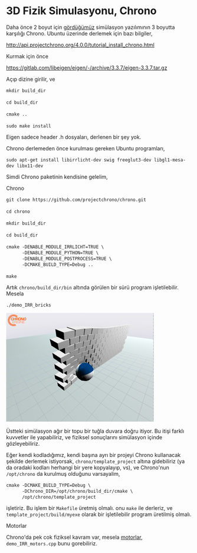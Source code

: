 # 3D Fizik Simulasyonu, Chrono

Daha önce 2 boyut için [gördüğümüz](kati-govde-fizik-simulasyon-rigid-body-physics-pymunk.md)
simülasyon yazılımının 3 boyutta karşılığı Chrono. Ubuntu üzerinde derlemek
için bazı bilgiler,

http://api.projectchrono.org/4.0.0/tutorial_install_chrono.html

Kurmak için önce

https://gitlab.com/libeigen/eigen/-/archive/3.3.7/eigen-3.3.7.tar.gz

Açıp dizine girilir, ve

```
mkdir build_dir

cd build_dir

cmake ..

sudo make install
```

Eigen sadece header .h dosyaları, derlenen bir şey yok.

Chrono derlemeden önce kurulması gereken Ubuntu programları,

```
sudo apt-get install libirrlicht-dev swig freeglut3-dev libgl1-mesa-dev libx11-dev
```

Simdi Chrono paketinin kendisine gelelim,

Chrono

```
git clone https://github.com/projectchrono/chrono.git

cd chrono

mkdir build_dir

cd build_dir

cmake -DENABLE_MODULE_IRRLICHT=TRUE \
      -DENABLE_MODULE_PYTHON=TRUE \
      -DENABLE_MODULE_POSTPROCESS=TRUE \
      -DCMAKE_BUILD_TYPE=Debug ..

make
```

Artık `chrono/build_dir/bin` altında görülen bir sürü program
işletilebilir. Mesela

```
./demo_IRR_bricks
```

![](chrono.png)

Üstteki simülasyon ağır bir topu bir tuğla duvara doğru itiyor. Bu
itişi farklı kuvvetler ile yapabiliriz, ve fiziksel sonuçlarını
simülasyon içinde gözleyebiliriz.

Eğer kendi kodladığımız, kendi başına ayrı bir projeyi Chrono
kullanacak şekilde derlemek istiyorsak, `chrono/template_project`
altına gidebiliriz (ya da oradaki kodları herhangi bir yere
kopyalayıp, vs), ve Chrono'nun `/opt/chrono` da kurulmuş olduğunu
varsayalim,

```
cmake -DCMAKE_BUILD_TYPE=Debug \
      -DChrono_DIR=/opt/chrono/build_dir/cmake \
      /opt/chrono/template_project
```

işletiriz. Bu işlem bir `Makefile` üretmiş olmalı. onu `make` ile
derleriz, ve `template_project/build/myexe` olarak bir işletilebilir
program üretilmiş olmalı. 

Motorlar

Chrono'da pek cok fiziksel kavram var, mesela
[motorlar](http://api.projectchrono.org/tutorial_demo_motors.html),
`demo_IRR_motors.cpp` bunu gorebiliriz.
















